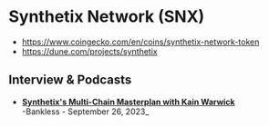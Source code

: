 # Synthetix Network (SNX)

- https://www.coingecko.com/en/coins/synthetix-network-token
- https://dune.com/projects/synthetix

## Interview & Podcasts

- [**Synthetix's Multi-Chain Masterplan with Kain Warwick**](https://www.youtube.com/watch?v=rfBUd297-H8)
<br/>-Bankless - September 26, 2023_
